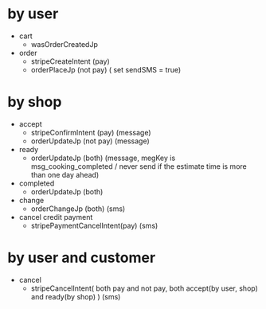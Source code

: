 # by user
- cart 
  - wasOrderCreatedJp
- order
  - stripeCreateIntent  (pay)
  - orderPlaceJp (not pay)
  ( set sendSMS = true)

# by shop
- accept
  - stripeConfirmIntent (pay) (message)
  - orderUpdateJp (not pay) (message)
- ready  
  - orderUpdateJp (both) (message, megKey is msg_cooking_completed / never send if the estimate time is more than one day ahead)
- completed  
  - orderUpdateJp (both)
- change
  - orderChangeJp (both) (sms)
- cancel credit payment
  - stripePaymentCancelIntent(pay) (sms)

# by user and customer
- cancel
  - stripeCancelIntent( both pay and not pay, both accept(by user, shop) and ready(by shop) ) (sms)

